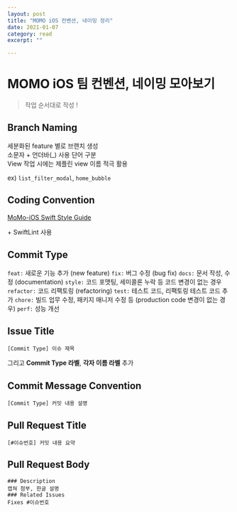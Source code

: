 ```yaml
---
layout: post
title: "MOMO iOS 컨벤션, 네이밍 정리" 
date: 2021-01-07
category: read 
excerpt: ""

---
```


# MOMO iOS 팀 컨벤션, 네이밍 모아보기

> 작업 순서대로 작성 !

## Branch Naming

세분화된 feature 별로 브랜치 생성  
소문자 + 언더바(_) 사용 단어 구분  
View 작업 시에는 제플린 view 이름 적극 활용  

ex) `list_filter_modal`, `home_bubble`

## Coding Convention

[MoMo-iOS Swift Style Guide](https://github.com/Team-MoMo/MoMo-iOS/wiki/MoMo-iOS-Swift-Style-Guide)

\+ SwiftLint 사용

## Commit Type

`feat:` 새로운 기능 추가 (new feature)
`fix:` 버그 수정 (bug fix)
`docs:` 문서 작성, 수정 (documentation)
`style:` 코드 포맷팅, 세미콜론 누락 등 코드 변경이 없는 경우
`refactor:` 코드 리팩토링 (refactoring)
`test:` 테스트 코드, 리팩토링 테스트 코드 추가
`chore:` 빌드 업무 수정, 패키지 매니저 수정 등 (production code 변경이 없는 경우)
`perf:` 성능 개선

## Issue Title

```
[Commit Type] 이슈 제목
```

그리고 **Commit Type 라벨**, **각자 이름 라벨** 추가

## Commit Message Convention

``` 
[Commit Type] 커밋 내용 설명
```

## Pull Request Title

```
[#이슈번호] 커밋 내용 요약
```

## Pull Request Body

```
### Description
캡쳐 첨부, 한글 설명
### Related Issues
Fixes #이슈번호
```



